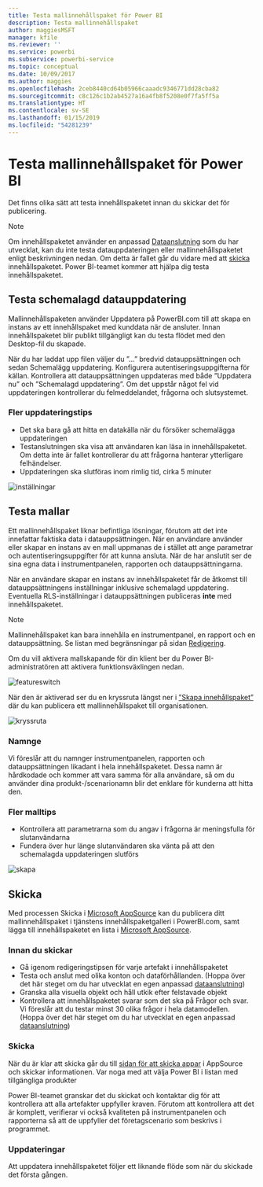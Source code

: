 ```yaml
---
title: Testa mallinnehållspaket för Power BI
description: Testa mallinnehållspaket
author: maggiesMSFT
manager: kfile
ms.reviewer: ''
ms.service: powerbi
ms.subservice: powerbi-service
ms.topic: conceptual
ms.date: 10/09/2017
ms.author: maggies
ms.openlocfilehash: 2ceb8440cd64b05966caaadc9346771dd28cba82
ms.sourcegitcommit: c8c126c1b2ab4527a16a4fb8f5208e0f7fa5ff5a
ms.translationtype: HT
ms.contentlocale: sv-SE
ms.lasthandoff: 01/15/2019
ms.locfileid: "54281239"
---
```

# <a name="testing-template-content-packs-for-power-bi"></a>Testa mallinnehållspaket för Power BI
Det finns olika sätt att testa innehållspaketet innan du skickar det för publicering.  

> [!NOTE]
> Om innehållspaketet använder en anpassad [Dataanslutning](https://aka.ms/DataConnectors) som du har utvecklat, kan du inte testa datauppdateringen eller mallinnehållspaketet enligt beskrivningen nedan. Om detta är fallet går du vidare med att [skicka](#submission) innehållspaketet. Power BI-teamet kommer att hjälpa dig testa innehållspaketet.
> 
> 

## <a name="testing-scheduled-data-refresh"></a>Testa schemalagd datauppdatering
Mallinnehållspaketen använder Uppdatera på PowerBI.com till att skapa en instans av ett innehållspaket med kunddata när de ansluter. Innan innehållspaketet blir publikt tillgängligt kan du testa flödet med den Desktop-fil du skapade.

När du har laddat upp filen väljer du ”...” bredvid datauppsättningen och sedan Schemalägg uppdatering. Konfigurera autentiseringsuppgifterna för källan. Kontrollera att datauppsättningen uppdateras med både ”Uppdatera nu” och ”Schemalagd uppdatering”. Om det uppstår något fel vid uppdateringen kontrollerar du felmeddelandet, frågorna och slutsystemet.

### <a name="additional-refresh-tips"></a>Fler uppdateringstips
* Det ska bara gå att hitta en datakälla när du försöker schemalägga uppdateringen  
* Testanslutningen ska visa att användaren kan läsa in innehållspaketet. Om detta inte är fallet kontrollerar du att frågorna hanterar ytterligare felhändelser.  
* Uppdateringen ska slutföras inom rimlig tid, cirka 5 minuter  

![inställningar](media/template-content-pack-testing/scheduledrefresh.png)

<a name="templates"></a>

## <a name="testing-templates"></a>Testa mallar
Ett mallinnehållspaket liknar befintliga lösningar, förutom att det inte innefattar faktiska data i datauppsättningen. När en användare använder eller skapar en instans av en mall uppmanas de i stället att ange parametrar och autentiseringsuppgifter för att kunna ansluta. När de har anslutit ser de sina egna data i instrumentpanelen, rapporten och datauppsättningarna. 

När en användare skapar en instans av innehållspaketet får de åtkomst till datauppsättningens inställningar inklusive schemalagd uppdatering. Eventuella RLS-inställningar i datauppsättningen publiceras **inte** med innehållspaketet.  

> [!NOTE]
> Mallinnehållspaket kan bara innehålla en instrumentpanel, en rapport och en datauppsättning. Se listan med begränsningar på sidan [Redigering](template-content-pack-authoring.md#restrictions). 
> 
> 

Om du vill aktivera mallskapande för din klient ber du Power BI-administratören att aktivera funktionsväxlingen nedan. 

![featureswitch](media/template-content-pack-testing/featureswitch.png)

När den är aktiverad ser du en kryssruta längst ner i [”Skapa innehållspaket”](https://app.powerbi.com/groups/me/publish-content/) där du kan publicera ett mallinnehållspaket till organisationen. 

![kryssruta](media/template-content-pack-testing/checkbox.png)

### <a name="naming"></a>Namnge
Vi föreslår att du namnger instrumentpanelen, rapporten och datauppsättningen likadant i hela innehållspaketet. Dessa namn är hårdkodade och kommer att vara samma för alla användare, så om du använder dina produkt-/scenarionamn blir det enklare för kunderna att hitta den.

### <a name="additional-template-tips"></a>Fler malltips
* Kontrollera att parametrarna som du angav i frågorna är meningsfulla för slutanvändarna
* Fundera över hur länge slutanvändaren ska vänta på att den schemalagda uppdateringen slutförs

![skapa](media/template-content-pack-testing/createtemplate.png)

<a name="submission"></a>

## <a name="submission"></a>Skicka
Med processen Skicka i [Microsoft AppSource](https://appsource.microsoft.com/en-us/partners/list-an-app) kan du publicera ditt mallinnehållspaket i tjänstens innehållspaketgalleri i PowerBI.com, samt lägga till innehållspaketet en lista i [Microsoft AppSource](http://appsource.microsoft.com).

### <a name="before-submission"></a>Innan du skickar
* Gå igenom redigeringstipsen för varje artefakt i innehållspaketet
* Testa och anslut med olika konton och dataförhållanden. (Hoppa över det här steget om du har utvecklat en egen anpassad [dataanslutning](https://aka.ms/DataConnectors))
* Granska alla visuella objekt och håll utkik efter felstavade objekt
* Kontrollera att innehållspaketet svarar som det ska på Frågor och svar. Vi föreslår att du testar minst 30 olika frågor i hela datamodellen. (Hoppa över det här steget om du har utvecklat en egen anpassad [dataanslutning](https://aka.ms/DataConnectors))

### <a name="submission"></a>Skicka
När du är klar att skicka går du till [sidan för att skicka appar](https://appsource.microsoft.com/en-us/partners/list-an-app) i AppSource och skickar informationen. Var noga med att välja Power BI i listan med tillgängliga produkter

Power BI-teamet granskar det du skickat och kontaktar dig för att kontrollera att alla artefakter uppfyller kraven. Förutom att kontrollera att det är komplett, verifierar vi också kvaliteten på instrumentpanelen och rapporterna så att de uppfyller det företagscenario som beskrivs i programmet.

### <a name="updates"></a>Uppdateringar
Att uppdatera innehållspaketet följer ett liknande flöde som när du skickade det första gången. 

